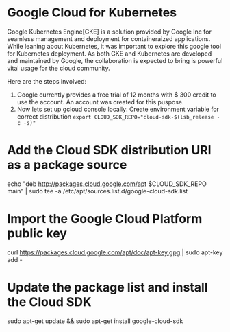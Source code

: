 # Google Cloud for Kubernetes

Google Kubernetes Engine[GKE] is a solution provided by Google Inc for seamless management and deployment for containeraized applications.
While leaning about Kubernetes, it was important to explore this google tool for Kubernetes deployment. As both GKE and Kubernetes are developed and maintained by Google, the collaboration is expected to bring is powerful vital usage for the cloud community. 

Here are the steps involved:

1. Google currently provides a free trial of 12 months with $ 300 credit to use the account. An account was created for this puspose.
2. Now lets set up gcloud console locally:
 Create environment variable for correct distribution
```export CLOUD_SDK_REPO="cloud-sdk-$(lsb_release -c -s)"```
# Add the Cloud SDK distribution URI as a package source
echo "deb http://packages.cloud.google.com/apt $CLOUD_SDK_REPO main" | sudo tee -a /etc/apt/sources.list.d/google-cloud-sdk.list
# Import the Google Cloud Platform public key
curl https://packages.cloud.google.com/apt/doc/apt-key.gpg | sudo apt-key add -
# Update the package list and install the Cloud SDK
sudo apt-get update && sudo apt-get install google-cloud-sdk

